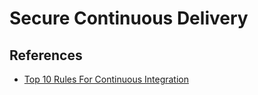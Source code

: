 # Secure Continuous Delivery


## References

* [Top 10 Rules For Continuous Integration](https://youtu.be/Xl62gQpAl1w)
